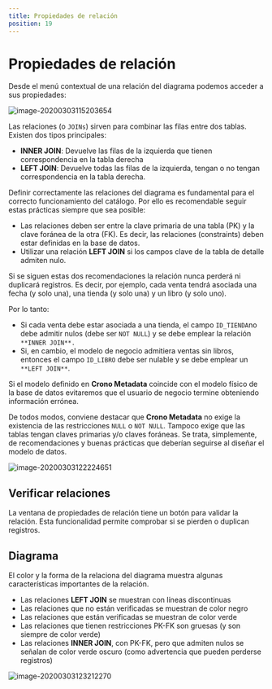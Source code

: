 ```yaml
---
title: Propiedades de relación
position: 19
---
```




# Propiedades de relación

Desde el menú contextual de una relación del diagrama podemos acceder a sus propiedades:

![image-20200303115203654](/images/propiedades-relacion1.png)



Las relaciones (o `JOINs`) sirven para combinar las filas entre dos tablas. Existen dos tipos principales:

- **INNER JOIN**: Devuelve las filas de la izquierda que tienen correspondencia en la tabla derecha
- **LEFT JOIN**: Devuelve todas las filas de la izquierda, tengan o no tengan correspondencia en la tabla derecha.

Definir correctamente las relaciones del diagrama es fundamental para el correcto funcionamiento del catálogo. Por ello es recomendable seguir estas prácticas siempre que sea posible:

- Las relaciones deben ser entre la clave primaria de una tabla (PK) y la clave foránea de la otra (FK). Es decir, las relaciones (constraints) deben estar definidas en la base de datos.
- Utilizar una relación **LEFT JOIN** si los campos clave de la tabla de detalle admiten nulo. 

Si se siguen estas dos recomendaciones la relación nunca perderá ni duplicará registros. Es decir, por ejemplo, cada venta tendrá asociada una fecha (y solo una), una tienda (y solo una) y un libro (y solo uno).

Por lo tanto:

- Si cada venta debe estar asociada a una tienda, el campo `ID_TIENDA`no debe admitir nulos (debe ser `NOT NULL`) y se debe emplear la relación `**INNER JOIN**.`
- Si, en cambio, el modelo de negocio admitiera ventas sin libros, entonces el campo `ID_LIBRO` debe ser nulable y se debe emplear un `**LEFT JOIN**`.

Si el modelo definido en **Crono Metadata** coincide con el modelo físico de la base de datos evitaremos que el usuario de negocio termine obteniendo información errónea.

De todos modos, conviene destacar que **Crono Metadata** no exige la existencia de las restricciones `NULL` o `NOT NULL`. Tampoco exige que las tablas tengan claves primarias y/o claves foráneas. Se trata, simplemente, de recomendaciones y buenas prácticas que deberían seguirse al diseñar el modelo de datos.

![image-20200303122224651](/images/propiedades-relacion2.png)



## Verificar relaciones

La ventana de propiedades de relación tiene un botón para validar la relación. Esta funcionalidad permite comprobar si se pierden o duplican registros.

## Diagrama

El color y la forma de la relaciona del diagrama muestra algunas características importantes de la relación.

- Las relaciones **LEFT JOIN** se muestran con líneas discontinuas
- Las relaciones que no están verificadas se muestran de color negro 
- Las relaciones que están verificadas se muestran de color verde
- Las relaciones que tienen restricciones PK-FK son gruesas (y son siempre de color verde)
- Las relaciones **INNER JOIN**, con PK-FK, pero que admiten nulos se señalan de color verde oscuro (como advertencia que pueden perderse registros)



![image-20200303123212270](/images/propiedades-relacion3.png)

